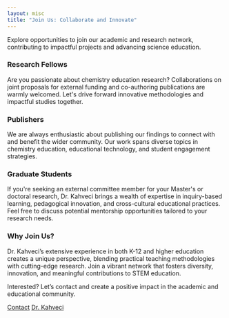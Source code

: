 ```yaml
---
layout: misc
title: "Join Us: Collaborate and Innovate"
---
```


Explore opportunities to join our academic and research network, contributing to impactful projects and advancing science education.

### Research Fellows
Are you passionate about chemistry education research? Collaborations on joint proposals for external funding and co-authoring publications are warmly welcomed. Let's drive forward innovative methodologies and impactful studies together.

### Publishers
We are always enthusiastic about publishing our findings to connect with and benefit the wider community. Our work spans diverse topics in chemistry education, educational technology, and student engagement strategies.

### Graduate Students
If you're seeking an external committee member for your Master's or doctoral research, Dr. Kahveci brings a wealth of expertise in inquiry-based learning, pedagogical innovation, and cross-cultural educational practices. Feel free to discuss potential mentorship opportunities tailored to your research needs.

### Why Join Us?
Dr. Kahveci’s extensive experience in both K-12 and higher education creates a unique perspective, blending practical teaching methodologies with cutting-edge research. Join a vibrant network that fosters diversity, innovation, and meaningful contributions to STEM education.

Interested? Let’s contact and create a positive impact in the academic and educational community.

<a href="/contact" class="btn btn-primary">Contact</a>
<a href="/murat" class="btn btn-secondary">Dr. Kahveci</a>
